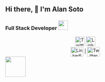 ## Hi there, 👋 I'm Alan Soto

### Full Stack Developer <img src="https://media.giphy.com/media/WUlplcMpOCEmTGBtBW/giphy.gif" width="30"> 
</em></p>

<!-- linkedIn | | Profile | Twiter -->
<div align='center'>
  <a href="https://twitter.com/Alan_Soto31"><img alt="Twitter" height="30" src="images/twitter.png"/></a>
  <a href="https://www.linkedin.com/in/alan-soto-valle/"><img alt="LinkedIn" height="30" src="images/linkedin.png"/></a>
</div>

<div align="center">
<a href="https://www.linkedin.com/in/alan-soto-valle/" target="blank"><img align="center" src="https://cdn.jsdelivr.net/npm/simple-icons@3.0.1/icons/linkedin.svg" alt="LinkedIn @Alan Soto Valle" height="30" width="40" /></a> | <a href="https://twitter.com/Alan_Soto31" target="blank"><img align="center" src="https://cdn.jsdelivr.net/npm/simple-icons@3.0.1/icons/twitter.svg" alt="Twitter @Alan_Soto31" height="30" width="40" /></a>
</div>

<!-- short mesage about me -->

<!-- icons of Lenguages I know about -->
<img height="64px" src="https://cdn.svgporn.com/logos/visual-studio-code.svg">

<!-- Stats about my GitHub activity -->



<!--
**AlanSoto31/AlanSoto31** is a ✨ _special_ ✨ repository because its `README.md` (this file) appears on your GitHub profile.

Here are some ideas to get you started:

- 🔭 I’m currently working on ...
- 🌱 I’m currently learning ...
- 👯 I’m looking to collaborate on ...
- 🤔 I’m looking for help with ...
- 💬 Ask me about ...
- 📫 How to reach me: ...
- 😄 Pronouns: ...
- ⚡ Fun fact: ...
-->
